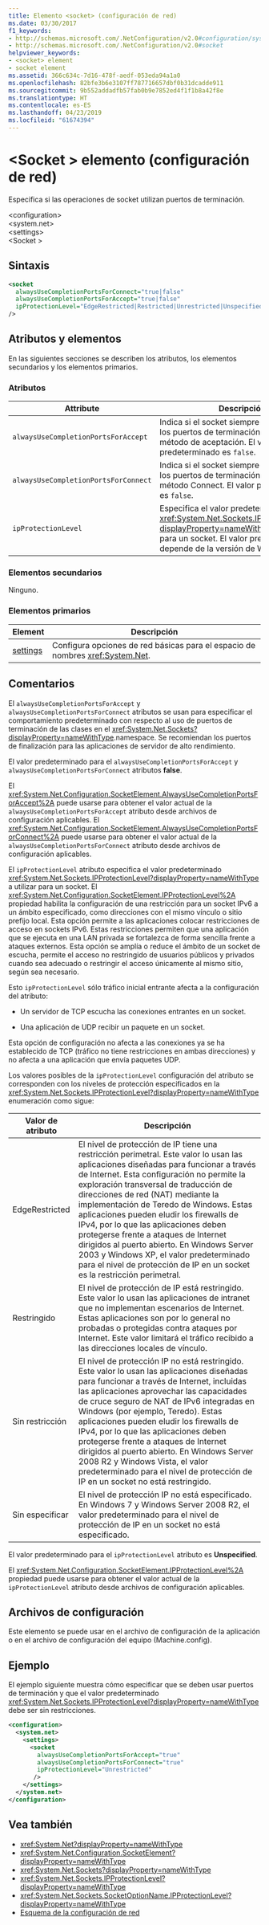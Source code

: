 ```yaml
---
title: Elemento <socket> (configuración de red)
ms.date: 03/30/2017
f1_keywords:
- http://schemas.microsoft.com/.NetConfiguration/v2.0#configuration/system.net/settings/socket
- http://schemas.microsoft.com/.NetConfiguration/v2.0#socket
helpviewer_keywords:
- <socket> element
- socket element
ms.assetid: 366c634c-7d16-478f-aedf-053eda94a1a0
ms.openlocfilehash: 82bfe3b6e3107ff787716657dbf0b31dcadde911
ms.sourcegitcommit: 9b552addadfb57fab0b9e7852ed4f1f1b8a42f8e
ms.translationtype: HT
ms.contentlocale: es-ES
ms.lasthandoff: 04/23/2019
ms.locfileid: "61674394"
---
```

# <a name="socket-element-network-settings"></a>\<Socket > elemento (configuración de red)
Especifica si las operaciones de socket utilizan puertos de terminación.  
  
 \<configuration>  
\<system.net>  
\<settings>  
\<Socket >  
  
## <a name="syntax"></a>Sintaxis  
  
```xml  
<socket  
  alwaysUseCompletionPortsForConnect="true|false"  
  alwaysUseCompletionPortsForAccept="true|false"  
  ipProtectionLevel="EdgeRestricted|Restricted|Unrestricted|Unspecified"  
/>  
```  
  
## <a name="attributes-and-elements"></a>Atributos y elementos  
 En las siguientes secciones se describen los atributos, los elementos secundarios y los elementos primarios.  
  
### <a name="attributes"></a>Atributos  
  
|**Attribute**|**Descripción**|  
|-------------------|---------------------|  
|`alwaysUseCompletionPortsForAccept`|Indica si el socket siempre debería utilizar los puertos de terminación para llamadas al método de aceptación. El valor predeterminado es `false`.|  
|`alwaysUseCompletionPortsForConnect`|Indica si el socket siempre debería utilizar los puertos de terminación para llamadas al método Connect. El valor predeterminado es `false`.|  
|`ipProtectionLevel`|Especifica el valor predeterminado <xref:System.Net.Sockets.IPProtectionLevel?displayProperty=nameWithType> a utilizar para un socket. El valor predeterminado depende de la versión de Windows.|  
  
### <a name="child-elements"></a>Elementos secundarios  
 Ninguno.  
  
### <a name="parent-elements"></a>Elementos primarios  
  
|**Element**|**Descripción**|  
|-----------------|---------------------|  
|[settings](../../../../../docs/framework/configure-apps/file-schema/network/settings-element-network-settings.md)|Configura opciones de red básicas para el espacio de nombres <xref:System.Net>.|  
  
## <a name="remarks"></a>Comentarios  
 El `alwaysUseCompletionPortsForAccept` y `alwaysUseCompletionPortsForConnect` atributos se usan para especificar el comportamiento predeterminado con respecto al uso de puertos de terminación de las clases en el <xref:System.Net.Sockets?displayProperty=nameWithType>.namespace. Se recomiendan los puertos de finalización para las aplicaciones de servidor de alto rendimiento.  
  
 El valor predeterminado para el `alwaysUseCompletionPortsForAccept` y `alwaysUseCompletionPortsForConnect` atributos **false**.  
  
 El <xref:System.Net.Configuration.SocketElement.AlwaysUseCompletionPortsForAccept%2A> puede usarse para obtener el valor actual de la `alwaysUseCompletionPortsForAccept` atributo desde archivos de configuración aplicables. El <xref:System.Net.Configuration.SocketElement.AlwaysUseCompletionPortsForConnect%2A> puede usarse para obtener el valor actual de la `alwaysUseCompletionPortsForConnect` atributo desde archivos de configuración aplicables.  
  
 El `ipProtectionLevel` atributo especifica el valor predeterminado <xref:System.Net.Sockets.IPProtectionLevel?displayProperty=nameWithType> a utilizar para un socket. El <xref:System.Net.Configuration.SocketElement.IPProtectionLevel%2A> propiedad habilita la configuración de una restricción para un socket IPv6 a un ámbito especificado, como direcciones con el mismo vínculo o sitio prefijo local. Esta opción permite a las aplicaciones colocar restricciones de acceso en sockets IPv6. Estas restricciones permiten que una aplicación que se ejecuta en una LAN privada se fortalezca de forma sencilla frente a ataques externos. Esta opción se amplía o reduce el ámbito de un socket de escucha, permite el acceso no restringido de usuarios públicos y privados cuando sea adecuado o restringir el acceso únicamente al mismo sitio, según sea necesario.  
  
 Esto `ipProtectionLevel` sólo tráfico inicial entrante afecta a la configuración del atributo:  
  
- Un servidor de TCP escucha las conexiones entrantes en un socket.  
  
- Una aplicación de UDP recibir un paquete en un socket.  
  
 Esta opción de configuración no afecta a las conexiones ya se ha establecido de TCP (tráfico no tiene restricciones en ambas direcciones) y no afecta a una aplicación que envía paquetes UDP.  
  
 Los valores posibles de la `ipProtectionLevel` configuración del atributo se corresponden con los niveles de protección especificados en la <xref:System.Net.Sockets.IPProtectionLevel?displayProperty=nameWithType> enumeración como sigue:  
  
|**Valor de atributo**|**Descripción**|  
|-|-|  
|EdgeRestricted|El nivel de protección de IP tiene una restricción perimetral. Este valor lo usan las aplicaciones diseñadas para funcionar a través de Internet. Esta configuración no permite la exploración transversal de traducción de direcciones de red (NAT) mediante la implementación de Teredo de Windows. Estas aplicaciones pueden eludir los firewalls de IPv4, por lo que las aplicaciones deben protegerse frente a ataques de Internet dirigidos al puerto abierto. En Windows Server 2003 y Windows XP, el valor predeterminado para el nivel de protección de IP en un socket es la restricción perimetral.|  
|Restringido|El nivel de protección de IP está restringido. Este valor lo usan las aplicaciones de intranet que no implementan escenarios de Internet. Estas aplicaciones son por lo general no probadas o protegidas contra ataques por Internet. Este valor limitará el tráfico recibido a las direcciones locales de vínculo.|  
|Sin restricción|El nivel de protección IP no está restringido. Este valor lo usan las aplicaciones diseñadas para funcionar a través de Internet, incluidas las aplicaciones aprovechar las capacidades de cruce seguro de NAT de IPv6 integradas en Windows (por ejemplo, Teredo). Estas aplicaciones pueden eludir los firewalls de IPv4, por lo que las aplicaciones deben protegerse frente a ataques de Internet dirigidos al puerto abierto. En Windows Server 2008 R2 y Windows Vista, el valor predeterminado para el nivel de protección de IP en un socket no está restringido.|  
|Sin especificar|El nivel de protección IP no está especificado. En Windows 7 y Windows Server 2008 R2, el valor predeterminado para el nivel de protección de IP en un socket no está especificado.|  
  
 El valor predeterminado para el `ipProtectionLevel` atributo es **Unspecified**.  
  
 El <xref:System.Net.Configuration.SocketElement.IPProtectionLevel%2A> propiedad puede usarse para obtener el valor actual de la `ipProtectionLevel` atributo desde archivos de configuración aplicables.  
  
## <a name="configuration-files"></a>Archivos de configuración  
 Este elemento se puede usar en el archivo de configuración de la aplicación o en el archivo de configuración del equipo (Machine.config).  
  
## <a name="example"></a>Ejemplo  
 El ejemplo siguiente muestra cómo especificar que se deben usar puertos de terminación y que el valor predeterminado <xref:System.Net.Sockets.IPProtectionLevel?displayProperty=nameWithType> debe ser sin restricciones.  
  
```xml  
<configuration>  
  <system.net>  
    <settings>  
      <socket  
        alwaysUseCompletionPortsForAccept="true"  
        alwaysUseCompletionPortsForConnect="true"  
        ipProtectionLevel="Unrestricted"  
       />  
    </settings>  
  </system.net>  
</configuration>  
```  
  
## <a name="see-also"></a>Vea también

- <xref:System.Net?displayProperty=nameWithType>
- <xref:System.Net.Configuration.SocketElement?displayProperty=nameWithType>
- <xref:System.Net.Sockets?displayProperty=nameWithType>
- <xref:System.Net.Sockets.IPProtectionLevel?displayProperty=nameWithType>
- <xref:System.Net.Sockets.SocketOptionName.IPProtectionLevel?displayProperty=nameWithType>
- [Esquema de la configuración de red](../../../../../docs/framework/configure-apps/file-schema/network/index.md)
